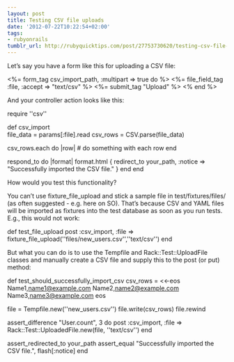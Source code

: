 ```yaml
---
layout: post
title: Testing CSV file uploads
date: '2012-07-22T10:22:54+02:00'
tags:
- rubyonrails
tumblr_url: http://rubyquicktips.com/post/27753730620/testing-csv-file-uploads
---
```

Let’s say you have a form like this for uploading a CSV file:


  <%= form_tag csv_import_path, :multipart => true do %>
  <%= file_field_tag :file, :accept => "text/csv" %>
  <%= submit_tag "Upload" %>
<% end %>


And your controller action looks like this:


  require ''csv''

def csv_import    
  file_data = params[:file].read
  csv_rows  = CSV.parse(file_data)

  csv_rows.each do |row|
    # do something with each row
  end
    
  respond_to do |format|
    format.html { redirect_to your_path, :notice => "Successfully imported the CSV file." }
  end
end


How would you test this functionality?

You can’t use fixture_file_upload and stick a sample file in test/fixtures/files/ (as often suggested - e.g. here on SO). That’s because CSV and YAML files will be imported as fixtures into the test database as soon as you run tests. E.g., this would not work:


  def test_file_upload
  post :csv_import, :file => fixture_file_upload(''files/new_users.csv'',''text/csv'')
end


But what you can do is to use the Tempfile and Rack::Test::UploadFile classes and manually create a CSV file and supply this to the post (or put) method:


  def test_should_successfully_import_csv
  csv_rows = <<-eos
Name1,name1@example.com
Name2,name2@example.com
Name3,name3@example.com
eos

  file = Tempfile.new(''new_users.csv'')
  file.write(csv_rows)
  file.rewind

  assert_difference "User.count", 3 do
    post :csv_import, :file => Rack::Test::UploadedFile.new(file, ''text/csv'')
  end

  assert_redirected_to your_path
  assert_equal "Successfully imported the CSV file.", flash[:notice]
end
